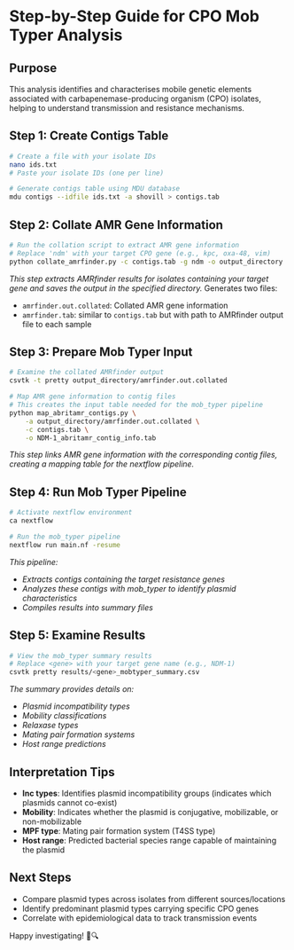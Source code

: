 # Step-by-Step Guide for CPO Mob Typer Analysis

## Purpose
This analysis identifies and characterises mobile genetic elements associated with carbapenemase-producing organism (CPO) isolates, helping to understand transmission and resistance mechanisms.

## Step 1: Create Contigs Table
```sh
# Create a file with your isolate IDs
nano ids.txt
# Paste your isolate IDs (one per line)

# Generate contigs table using MDU database
mdu contigs --idfile ids.txt -a shovill > contigs.tab
```

## Step 2: Collate AMR Gene Information

```sh
# Run the collation script to extract AMR gene information
# Replace 'ndm' with your target CPO gene (e.g., kpc, oxa-48, vim)
python collate_amrfinder.py -c contigs.tab -g ndm -o output_directory
```
*This step extracts AMRfinder results for isolates containing your target gene and saves the output in the specified directory.*
Generates two files: 
- `amrfinder.out.collated`: Collated AMR gene information 
- `amrfinder.tab`: similar to `contigs.tab` but with path to AMRfinder output file to each sample 

## Step 3: Prepare Mob Typer Input
```sh
# Examine the collated AMRfinder output
csvtk -t pretty output_directory/amrfinder.out.collated

# Map AMR gene information to contig files
# This creates the input table needed for the mob_typer pipeline
python map_abritamr_contigs.py \
    -a output_directory/amrfinder.out.collated \
    -c contigs.tab \
    -o NDM-1_abritamr_contig_info.tab
```
*This step links AMR gene information with the corresponding contig files, creating a mapping table for the nextflow pipeline.*

## Step 4: Run Mob Typer Pipeline
```sh
# Activate nextflow environment
ca nextflow

# Run the mob_typer pipeline
nextflow run main.nf -resume
```
*This pipeline:*
- *Extracts contigs containing the target resistance genes*
- *Analyzes these contigs with mob_typer to identify plasmid characteristics*
- *Compiles results into summary files*

## Step 5: Examine Results
```sh
# View the mob_typer summary results
# Replace <gene> with your target gene name (e.g., NDM-1)
csvtk pretty results/<gene>_mobtyper_summary.csv
```
*The summary provides details on:*
- *Plasmid incompatibility types*
- *Mobility classifications*
- *Relaxase types*
- *Mating pair formation systems*
- *Host range predictions*

## Interpretation Tips
- **Inc types**: Identifies plasmid incompatibility groups (indicates which plasmids cannot co-exist)
- **Mobility**: Indicates whether the plasmid is conjugative, mobilizable, or non-mobilizable
- **MPF type**: Mating pair formation system (T4SS type)
- **Host range**: Predicted bacterial species range capable of maintaining the plasmid

## Next Steps
- Compare plasmid types across isolates from different sources/locations
- Identify predominant plasmid types carrying specific CPO genes
- Correlate with epidemiological data to track transmission events

Happy investigating! 🧬🔍